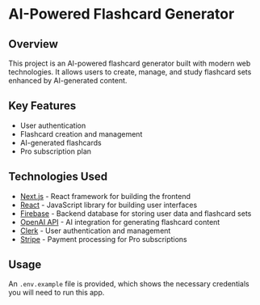 # AI-Powered Flashcard Generator

## Overview

This project is an AI-powered flashcard generator built with modern web technologies. It allows users to create, manage, and study flashcard sets enhanced by AI-generated content.

## Key Features

- User authentication
- Flashcard creation and management
- AI-generated flashcards
- Pro subscription plan

## Technologies Used

- [Next.js](https://nextjs.org/) - React framework for building the frontend
- [React](https://reactjs.org/) - JavaScript library for building user interfaces
- [Firebase](https://firebase.google.com/) - Backend database for storing user data and flashcard sets
- [OpenAI API](https://openai.com/api/) - AI integration for generating flashcard content
- [Clerk](https://clerk.dev/) - User authentication and management
- [Stripe](https://stripe.com/) - Payment processing for Pro subscriptions


## Usage
An `.env.example` file is provided, which shows the necessary credentials you will need to run this app. 
